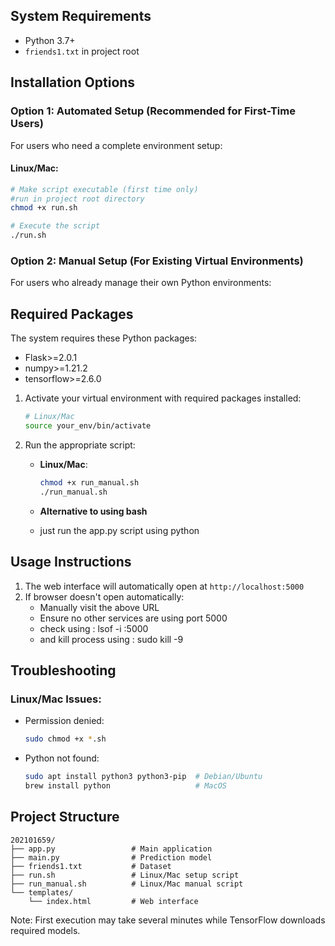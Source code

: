 
## System Requirements
- Python 3.7+
- `friends1.txt` in project root

## Installation Options

### Option 1: Automated Setup (Recommended for First-Time Users)
For users who need a complete environment setup:

#### Linux/Mac:
```bash
# Make script executable (first time only)
#run in project root directory
chmod +x run.sh

# Execute the script
./run.sh
```

### Option 2: Manual Setup (For Existing Virtual Environments)
For users who already manage their own Python environments:

## Required Packages
The system requires these Python packages:
- Flask>=2.0.1
- numpy>=1.21.2
- tensorflow>=2.6.0

1. Activate your virtual environment with required packages installed:
   ```bash
   # Linux/Mac
   source your_env/bin/activate


2. Run the appropriate script:
  
   - **Linux/Mac**:
     ```bash
     chmod +x run_manual.sh
     ./run_manual.sh
     ```

    - **Alternative to using bash**
    - just run the app.py script using python  

## Usage Instructions
1. The web interface will automatically open at `http://localhost:5000`
2. If browser doesn't open automatically:
   - Manually visit the above URL
   - Ensure no other services are using port 5000
   - check using : lsof -i :5000
   - and kill process using : sudo kill -9 <PID>

## Troubleshooting

### Linux/Mac Issues:
- Permission denied:
  ```bash
  sudo chmod +x *.sh
  ```
- Python not found:
  ```bash
  sudo apt install python3 python3-pip  # Debian/Ubuntu
  brew install python                   # MacOS
  ```

## Project Structure
```
202101659/
├── app.py                 # Main application
├── main.py                # Prediction model
├── friends1.txt           # Dataset
├── run.sh                 # Linux/Mac setup script
├── run_manual.sh          # Linux/Mac manual script
└── templates/
    └── index.html         # Web interface
```

Note: First execution may take several minutes while TensorFlow downloads required models.
```
